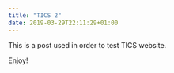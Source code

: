 ```yaml
---
title: "TICS 2"
date: 2019-03-29T22:11:29+01:00
---
```


This is a post used in order to test TICS website.

Enjoy!
